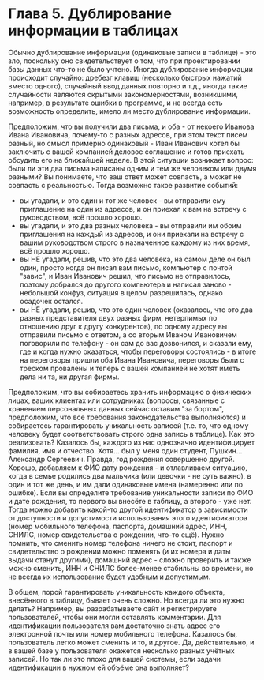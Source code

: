 # Глава 5. Дублирование информации в таблицах

Обычно дублирование информации (одинаковые записи в таблице) - это зло, поскольку оно свидетельствует о том, что при проектировании базы данных что-то не было учтено. Иногда дублирование информации происходит случайно: дребезг клавиш (несколько быстрых нажатий вместо одного), случайный ввод данных повторно и т.д., иногда такие случайности являются скрытыми закономерностями, возникшими, например, в результате ошибки в программе, и не всегда есть возможность определить, имело ли место дублирование информации.

Предположим, что вы получили два письма, и оба - от некоего Иванова Ивана Ивановича, почему-то с разных адресов, при этом текст писем разный, но смысл примерно одинаковый - Иван Иванович хотел бы заключить с вашей компанией деловое соглашение и готов приехать обсудить его на ближайшей неделе. В этой ситуации возникает вопрос: были ли эти два письма написаны одним и тем же человеком или двумя разными? Вы понимаете, что ваш ответ может совпасть, а может не совпасть с реальностью. Тогда возможно такое развитие событий:

* вы угадали, и это один и тот же человек - вы отправили ему приглашение на один из адресов, и он приехал к вам на встречу с руководством, всё прошло хорошо.
* вы угадали, и это два разных человека - вы отправили им обоим приглашения на каждый из адресов, и они приехали на встречу с вашим руководством строго в назначенное каждому из них время, всё прошло хорошо.
* вы НЕ угадали, решив, что это два человека, на самом деле он был один, просто когда он писал вам письмо, компьютер с почтой "завис", и Иван Иванович решил, что письмо не отправилось, поэтому добрался до другого компьютера и написал заново - небольшой конфуз, ситуация в целом разрешилась, однако осадочек остался.
* вы НЕ угадали, решив, что это один человек (оказалось, что это два разных представителя двух разных фирм, нетерпимых по отношению друг к другу конкурентов), по одному адресу вы отправили письмо с ответом, а со вторым Иваном Ивановичем поговорили по телефону - он сам до вас дозвонился, и сказали ему, где и когда нужно оказаться, чтобы переговоры состоялись - в итоге на переговоры пришли оба Ивана Ивановича, переговоры были с треском провалены и теперь с вашей компанией не хотят иметь дела ни та, ни другая фирмы.

Предположим, что вы собираетесь хранить информацию о физических лицах, ваших клиентах или сотрудниках (вопросы, связанные с хранением персональных данных сейчас оставим "за бортом", предположим, что все требования законодательства выполняются) и собираетесь гарантировать уникальность записей (т.е. то, что одному человеку будет соответствовать строго одна запись в таблице). Как это реализовать? Казалось бы, каждого из нас однозначно идентифицирует фамилия, имя и отчество. Хотя... был у меня один студент, Пушкин... Александр Сергеевич. Правда, год рождения совершенно другой. Хорошо, добавляем к ФИО дату рождения - и отлавливаем ситуацию, когда в семье родились два мальчика (или девочки - не суть важно), в один и тот же день, и им дали одинаковые имена (намеренно или по ошибке). Если вы определите требование уникальности записи по ФИО и дате рождения, то первого вы внесёте в таблицу, а второго - уже нет. Тогда можно добавить какой-то другой идентификатор в зависимости от доступности и допустимости использования этого идентификатора (номер мобильного телефона, паспорта, домашний адрес, ИНН, СНИЛС, номер свидетельства о рождении, что-то ещё). Нужно помнить, что сменить номер телефона ничего не стоит, паспорт и свидетельство о рождении можно поменять (и их номера и даты выдачи станут другими), домашний адрес - сложно проверить и также можно сменить, ИНН и СНИЛС более-менее стабильны во времени, но не всегда их использование будет удобным и допустимым.

В общем, порой гарантировать уникальность каждого объекта, внесённого в таблицу, бывает очень сложно. Но всегда ли это нужно делать? Например, вы разрабатываете сайт и регистрируете пользователей, чтобы они могли оставлять комментарии. Для идентификации пользователя вам достаточно знать адрес его электронной почты или номер мобильного телефона. Казалось бы, пользователь легко может сменить и то, и другое. Да, действительно, и в вашей базе у пользователя окажется несколько разных учётных записей. Но так ли это плохо для вашей системы, если задачи идентификации в нужном ей объёме она выполняет?





